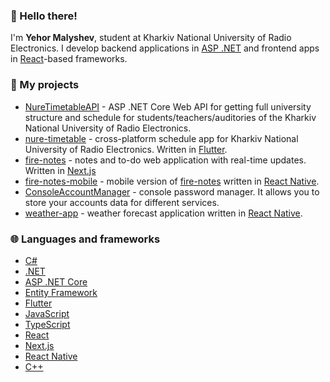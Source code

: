 ### 👋 Hello there!

I'm **Yehor Malyshev**, student at Kharkiv National University of Radio Electronics. I develop backend applications in [ASP .NET](https://dotnet.microsoft.com/en-us/apps/aspnet) and frontend apps in [React](https://react.dev/)-based frameworks.


### 🔎 My projects

- [NureTimetableAPI](https://github.com/music-soul1-1/NureTimetableAPI) - ASP .NET Core Web API for getting full university structure and schedule for students/teachers/auditories of the Kharkiv National University of Radio Electronics.
- [nure-timetable](https://github.com/music-soul1-1/nure-timetable) - cross-platform schedule app for Kharkiv National University of Radio Electronics. Written in [Flutter](https://flutter.dev/).
- [fire-notes](https://github.com/music-soul1-1/fire-notes) - notes and to-do web application with real-time updates. Written in [Next.js](https://nextjs.org/)
- [fire-notes-mobile](https://github.com/music-soul1-1/fire-notes-mobile) - mobile version of [fire-notes](https://github.com/music-soul1-1/fire-notes) written in [React Native](https://reactnative.dev/).
- [ConsoleAccountManager](https://github.com/music-soul1-1/ConsoleAccountManager) - console password manager. It allows you to store your accounts data for different services.
- [weather-app](https://github.com/music-soul1-1/weather-app) - weather forecast application written in [React Native](https://reactnative.dev/).

### 🌐 Languages and frameworks

- [C#](https://dotnet.microsoft.com/en-us/languages/csharp)
- [.NET](https://dotnet.microsoft.com/en-us/)
- [ASP .NET Core](https://dotnet.microsoft.com/en-us/apps/aspnet)
- [Entity Framework](https://learn.microsoft.com/en-us/ef/)
- [Flutter](https://flutter.dev/)
- [JavaScript](https://developer.mozilla.org/en-US/docs/Web/JavaScript)
- [TypeScript](https://www.typescriptlang.org/)
- [React](https://react.dev/)
- [Next.js](https://nextjs.org/)
- [React Native](https://reactnative.dev/)
- [C++](https://cplusplus.com/)
